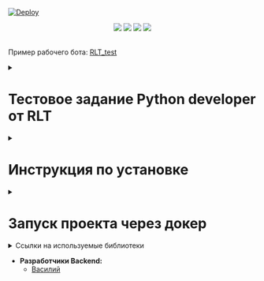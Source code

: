 [![Deploy](https://github.com/inferno681/rlt_test/actions/workflows/deploy.yaml/badge.svg)](https://github.com/inferno681/rlt_test/actions/workflows/deploy.yaml)
<br>

<div id="header" align="center">
  <img src="https://img.shields.io/badge/Python-3.12.3-F8F8FF?style=for-the-badge&logo=python&logoColor=20B2AA">
  <img src="https://img.shields.io/badge/MongoDB-%234ea94b.svg?style=for-the-badge&logo=mongodb&logoColor=white">
  <img src="https://img.shields.io/badge/Docker-555555?style=for-the-badge&logo=docker&logoColor=2496ED">
  <img src="https://img.shields.io/badge/celery-%23a9cc54.svg?style=for-the-badge&logo=celery&logoColor=ddf4a4">

</div>

<br>

Пример рабочего бота: [RLT_test](https://t.me/RLT_hausaufgabe_bot)

<details><summary><h1>Тестовое задание Python developer от RLT</h1></summary>

* **Задача:**
  + Написание алгоритма агрегации статистических данных о зарплатах сотрудников компании по временным промежуткам.
  + Создание телеграм бота, который будет принимать от пользователей текстовые сообщения содержащие JSON с входными данными и отдавать агрегированные данные в ответ.


</details>

<details><summary><h1>Инструкция по установке</h1></summary>

Клонируйте репозиторий и перейдите в него.
```bash
git@github.com:inferno681/rlt_test.git
```

Для установки зависимостей создайте и активируйте виртульное окружение и выполните следующую команду:
```bash
pip install -r requirements.txt
```

Создайте файл **.env**, в корневой папке проекта, с переменными окружения.

```
  BOT_TOKEN = Токен телеграм бота
  DB_HOST = db (хост)
  DB_PORT = 27017 (порт)
  MONGO_INITDB_ROOT_USERNAME = mongo_user (имя пользователя для СУБД)
  MONGO_INITDB_ROOT_PASSWORD = secret_password (пароль пользователя для СУБД)
  DB_NAME = sampleDB (название базы данных)
  COLLECTION_NAME = sample_collection (имя коллекции)

```


Импортируйте тестовые данные:
  ```
  python restore.py
  ```

Команда для запуска бота:
  ```
  python main.py
  ```


</details>

<details><summary><h1>Запуск проекта через докер</h1></summary>

- Клонируйте репозиторий.
- Перейдите в папку **infra** и создайте в ней файл **.env** с переменными окружения:
  ```
  BOT_TOKEN = Токен телеграм бота
  DB_HOST = db (хост)
  DB_PORT = 27017 (порт)
  MONGO_INITDB_ROOT_USERNAME = mongo_user (имя пользователя для СУБД)
  MONGO_INITDB_ROOT_PASSWORD = secret_password (пароль пользователя для СУБД)
  DB_NAME = sampleDB (название базы данных)
  COLLECTION_NAME = sample_collection (имя коллекции)
  ```
- Создайте папку **test_data** и скопируйте [тестовые данные](https://drive.google.com/file/d/1pcNm2TAtXHO4JIad9dkzpbNc4q7NoYkx/view?usp=sharing)
- Из папки **infra** запустите docker-compose-prod.yaml:
  ```
  ~$ docker compose -f docker-compose-prod.yaml up -d
  ```
- В контейнере **bot** выполните импорт тестовых данных:
  ```
  ~$ docker compose -f docker-compose-prod.yaml exec bot python restore.py

  ```


</details>

<details><summary>Ссылки на используемые библиотеки</summary>

- [Python](https://www.python.org/downloads/release/python-3123/)
- [MongoDB](https://www.mongodb.com/)
- [Docker](https://www.docker.com/)
- [aiogram](https://aiogram.dev//)

</details>

* **Разработчики Backend:**
  + [Василий](https://github.com/inferno681)
